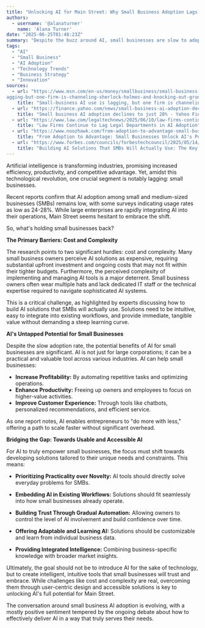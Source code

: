 ```yaml
---
title: "Unlocking AI for Main Street: Why Small Business Adoption Lags and How to Bridge the Gap"
authors:
  - username: '@alanaturner'
    name: 'Alana Turner'
date: "2025-06-25T01:48:23Z"
summary: "Despite the buzz around AI, small businesses are slow to adopt the technology. We explore the barriers holding them back and the strategies needed to make AI truly accessible and valuable for Main Street."
tags:
  - "AI"
  - "Small Business"
  - "AI Adoption"
  - "Technology Trends"
  - "Business Strategy"
  - "Innovation"
sources:
  - url: "https://www.msn.com/en-us/money/smallbusiness/small-business-ai-use-is-l
agging-but-one-firm-is-channeling-sherlock-holmes-and-knocking-out-grunt-work/ar-AA1HlFWv"
    title: "Small-business AI use is lagging, but one firm is channeling Sherlock Holmes and knocking out 'grunt work'"
  - url: "https://finance.yahoo.com/news/small-business-ai-adoption-declines-153004662.html"
    title: "Small business AI adoption declines to just 28% - Yahoo Finance"
  - url: "https://www.law.com/legaltechnews/2025/06/10/law-firms-continue-to-lag-legal-departments-in-ai-adoption/"
    title: "Law Firms Continue to Lag Legal Departments in AI Adoption"
  - url: "https://www.noozhawk.com/from-adoption-to-advantage-small-businesses-unlock-ais-potential-to-stay-ahead/"
    title: "From Adoption to Advantage: Small Businesses Unlock AI's Potential to Stay Ahead"
  - url: "https://www.forbes.com/councils/forbestechcouncil/2025/05/14/building-ai-solutions-that-smbs-will-actually-use-the-key-to-driving-adoption-and-value/"
    title: "Building AI Solutions That SMBs Will Actually Use: The Key To Driving Adoption And Value"
---
```


Artificial intelligence is transforming industries, promising increased efficiency, productivity, and competitive advantage. Yet, amidst this technological revolution, one crucial segment is notably lagging: small businesses.

Recent reports confirm that AI adoption among small and medium-sized businesses (SMBs) remains low, with some surveys indicating usage rates as low as 24-28%. While large enterprises are rapidly integrating AI into their operations, Main Street seems hesitant to embrace the shift.

So, what's holding small businesses back?

**The Primary Barriers: Cost and Complexity**

The research points to two significant hurdles: cost and complexity. Many small business owners perceive AI solutions as expensive, requiring substantial upfront investment and ongoing costs that may not fit within their tighter budgets. Furthermore, the perceived complexity of implementing and managing AI tools is a major deterrent. Small business owners often wear multiple hats and lack dedicated IT staff or the technical expertise required to navigate sophisticated AI systems.

This is a critical challenge, as highlighted by experts discussing how to build AI solutions that SMBs will actually use. Solutions need to be intuitive, easy to integrate into existing workflows, and provide immediate, tangible value without demanding a steep learning curve.

**AI's Untapped Potential for Small Businesses**

Despite the slow adoption rate, the potential benefits of AI for small businesses are significant. AI is not just for large corporations; it can be a practical and valuable tool across various industries. AI can help small businesses:

*   **Increase Profitability:** By automating repetitive tasks and optimizing operations.
*   **Enhance Productivity:** Freeing up owners and employees to focus on higher-value activities.
*   **Improve Customer Experience:** Through tools like chatbots, personalized recommendations, and efficient service.

As one report notes, AI enables entrepreneurs to "do more with less," offering a path to scale faster without significant overhead.

**Bridging the Gap: Towards Usable and Accessible AI**

For AI to truly empower small businesses, the focus must shift towards developing solutions tailored to their unique needs and constraints. This means:

*   **Prioritizing Practicality over Novelty:** AI tools should directly solve everyday problems for SMBs.
*   **Embedding AI in Existing Workflows:** Solutions should fit seamlessly into how small businesses already operate.

*   **Building Trust Through Gradual Automation:** Allowing owners to control the level of AI involvement and build confidence over time.
*   **Offering Adaptable and Learning AI:** Solutions should be customizable and learn from individual business data.
*   **Providing Integrated Intelligence:** Combining business-specific knowledge with broader market insights.

Ultimately, the goal should not be to introduce AI for the sake of technology, but to create intelligent, intuitive tools that small businesses will trust and embrace. While challenges like cost and complexity are real, overcoming them through user-centric design and accessible solutions is key to unlocking AI's full potential for Main Street.

The conversation around small business AI adoption is evolving, with a mostly positive sentiment tempered by the ongoing debate about how to effectively deliver AI in a way that truly serves their needs.

